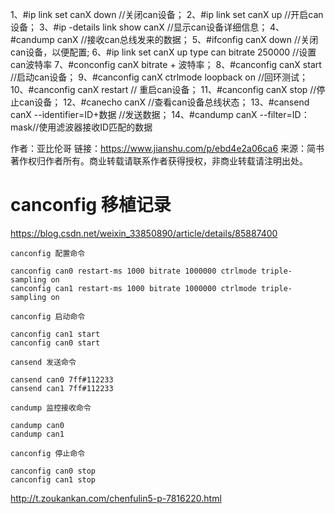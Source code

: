  

1、#ip link set canX down //关闭can设备；
 2、#ip link set canX up   //开启can设备；
 3、#ip -details link show canX //显示can设备详细信息；
 4、#candump canX  //接收can总线发来的数据；
 5、#ifconfig canX down //关闭can设备，以便配置;
 6、#ip link set canX up type can bitrate 250000 //设置can波特率
 7、#conconfig canX bitrate + 波特率；
 8、#canconfig canX start //启动can设备；
 9、#canconfig canX ctrlmode loopback on //回环测试；
 10、#canconfig canX restart // 重启can设备；
 11、#canconfig canX stop //停止can设备；
 12、#canecho canX //查看can设备总线状态；
 13、#cansend canX --identifier=ID+数据 //发送数据；
 14、#candump canX --filter=ID：mask//使用滤波器接收ID匹配的数据



作者：亚比伦哥
链接：https://www.jianshu.com/p/ebd4e2a06ca6
来源：简书
著作权归作者所有。商业转载请联系作者获得授权，非商业转载请注明出处。





# canconfig 移植记录

https://blog.csdn.net/weixin_33850890/article/details/85887400









    canconfig 配置命令
    
    canconfig can0 restart-ms 1000 bitrate 1000000 ctrlmode triple-sampling on
    canconfig can1 restart-ms 1000 bitrate 1000000 ctrlmode triple-sampling on
    
    canconfig 启动命令
    
    canconfig can1 start
    canconfig can0 start
    
    cansend 发送命令
    
    cansend can0 7ff#112233
    cansend can1 7ff#112233
    
    candump 监控接收命令
    
    candump can0
    candump can1
    
    canconfig 停止命令
    
    canconfig can0 stop
    canconfig can1 stop

http://t.zoukankan.com/chenfulin5-p-7816220.html
